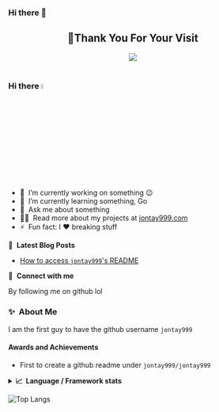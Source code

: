 ### Hi there 👋

<!--
**jontay999/jontay999** is a ✨ _special_ ✨ repository because its `README.md` (this file) appears on your GitHub profile.

Here are some ideas to get you started:

- 🔭 I’m currently working on ...
- 🌱 I’m currently learning ...
- 👯 I’m looking to collaborate on ...
- 🤔 I’m looking for help with ...
- 💬 Ask me about ...
- 📫 How to reach me: ...
- 😄 Pronouns: ...
- ⚡ Fun fact: ...
-->

<h2 align="center">👋Thank You For Your Visit</h2>
<div align="center">
<img src="https://profile-counter.glitch.me/jontay999/count.svg">
</div>
</br>

### Hi there <a href="https://jontay999.com/"><img src="https://media.giphy.com/media/hvRJCLFzcasrR4ia7z/giphy.gif" width="5%"></a>

- 🔭 &nbsp;I’m currently working on something  :wink:
- 🌱 &nbsp;I’m currently learning something, Go
- 💬 &nbsp;Ask me about something
- 👨‍💻 &nbsp;Read more about my projects at [jontay999.com](https://www.jontay999.com/#portfolio)
- ⚡ &nbsp;Fun fact: I :heart: breaking stuff

📕 &nbsp;**Latest Blog Posts**
<!-- BLOG-POST-LIST:START -->
- [How to access `jontay999`'s README](https://github.com/jontay999/jontay999)
<!-- BLOG-POST-LIST:END -->

🔗 &nbsp;**Connect with me**
<p align="left">
By following me on github lol
</p>

  
### ✨&nbsp; About Me

I am the first guy to have the github username `jontay999`

#### Awards and Achievements
- First to create a github readme under `jontay999/jontay999`


<details>
  <summary><b>📈&nbsp;&nbsp;Language&nbsp;/&nbsp;Framework stats</b></summary>
  <br/>
  <a href='https://profile.codersrank.io/user/jontay999/'>
  <img src='http://cr-skills-chart-widget.azurewebsites.net/api/api?username=jontay999&padding=30&skills=angular,batchfile,c,C%23,coffeescript,dart,go,html,json,java,javascript,less,mysql,php,pandas,perl,python,reactjs,scss,shell,svelte,swift,typescript,vue'>
  </a>

</details>

<img alt='analytics' src='https://profile-counter.glitch.me/jontay999/count.svg' width='0px'>


<!-- ![Jon's GitHub stats](https://github-readme-stats.vercel.app/api?username=jontay999&show_icons=true&theme=radical) -->
![Top Langs](https://github-readme-stats.vercel.app/api/top-langs/?theme=transparent&username=jontay999&size_weight=0.5&count_weight=0.5&hide=jupyter%20notebook,batchfile&layout=compact&langs_count=6&card_width=400)



